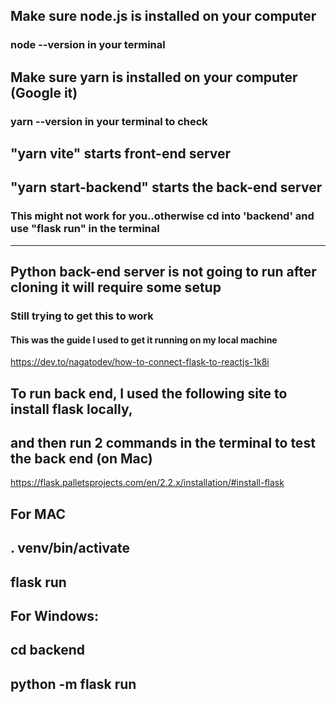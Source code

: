 ## Make sure node.js is installed on your computer

### node --version in your terminal

## Make sure yarn is installed on your computer (Google it)

### yarn --version in your terminal to check

## "yarn vite" starts front-end server

## "yarn start-backend" starts the back-end server

### This might not work for you..otherwise cd into 'backend' and use "flask run" in the terminal

---

## Python back-end server is not going to run after cloning it will require some setup

### Still trying to get this to work

#### This was the guide I used to get it running on my local machine

https://dev.to/nagatodev/how-to-connect-flask-to-reactjs-1k8i

## To run back end, I used the following site to install flask locally,
## and then run 2 commands in the terminal to test the back end (on Mac)
https://flask.palletsprojects.com/en/2.2.x/installation/#install-flask
## For MAC
## . venv/bin/activate
## flask run
## For Windows: 
##  cd backend
##  python -m flask run